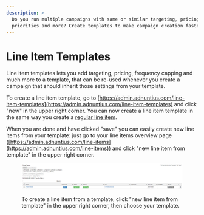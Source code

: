 ```yaml
---
description: >-
  Do you run multiple campaigns with same or similar targeting, pricing,
  priorities and more? Create templates to make campaign creation faster.
---
```


# Line Item Templates

Line item templates lets you add targeting, pricing, frequency capping and much more to a template, that can be re-used whenever you create a campaign that should inherit those settings from your template.&#x20;

To create a line item template, go to [https://admin.adnuntius.com/line-item-templates](https://admin.adnuntius.com/line-item-templates) and click "new" in the upper right corner. You can now create a line item template in the same way you create a [regular line item](line-items.md).&#x20;

When you are done and have clicked "save" you can easily create new line items from your template: just go to your line items overview page ([https://admin.adnuntius.com/line-items](https://admin.adnuntius.com/line-items)) and click "new line item from template" in the upper right corner.

<figure><img src="../../../.gitbook/assets/202209 LI Templates.png" alt=""><figcaption><p>To create a line item from a template, click "new line item from template" in the upper right corner, then choose your template.</p></figcaption></figure>
